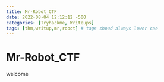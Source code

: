 ```yaml
---
title: Mr-Robot_CTF
date: 2022-08-04 12:12:12 -500
categories: [Tryhackme, Writeups]
tags: [thm,writup,mr,robot] # tags shoud always lower cae
---
```



# Mr-Robot_CTF

welcome